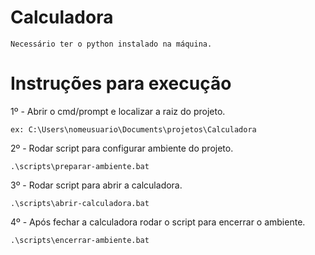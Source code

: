 # Calculadora
    Necessário ter o python instalado na máquina.
# Instruções para execução
    

1º - Abrir o cmd/prompt e localizar a raiz do projeto.

    ex: C:\Users\nomeusuario\Documents\projetos\Calculadora

2º - Rodar script para configurar ambiente do projeto.

    .\scripts\preparar-ambiente.bat

3º - Rodar script para abrir a calculadora.

    .\scripts\abrir-calculadora.bat

4º - Após fechar a calculadora rodar o script para encerrar o ambiente.

    .\scripts\encerrar-ambiente.bat